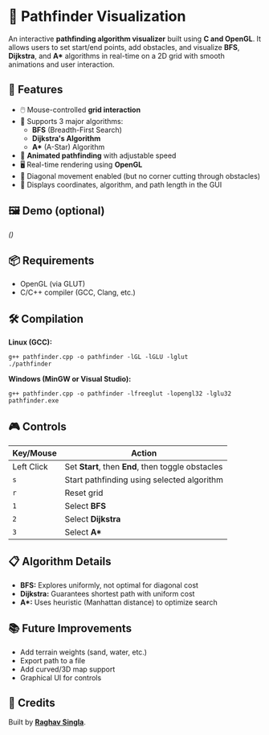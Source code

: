 <!DOCTYPE html>
<html lang="en">
<head>
  <meta charset="UTF-8">
</head>
<body>

  <h1 class="emoji">🧭 Pathfinder Visualization</h1>

  <p>
    An interactive <strong>pathfinding algorithm visualizer</strong> built using <strong>C and OpenGL</strong>. It allows users to set start/end points, add obstacles, and visualize 
    <strong>BFS</strong>, <strong>Dijkstra</strong>, and <strong>A*</strong> algorithms in real-time on a 2D grid with smooth animations and user interaction.
  </p>

  <h2 class="emoji">🚀 Features</h2>
  <ul>
    <li>🖱️ Mouse-controlled <strong>grid interaction</strong></li>
    <li>🧠 Supports 3 major algorithms:
      <ul>
        <li><strong>BFS</strong> (Breadth-First Search)</li>
        <li><strong>Dijkstra's Algorithm</strong></li>
        <li><strong>A*</strong> (A-Star) Algorithm</li>
      </ul>
    </li>
    <li>🔄 <strong>Animated pathfinding</strong> with adjustable speed</li>
    <li>🖥️ Real-time rendering using <strong>OpenGL</strong></li>
    <li>🧱 Diagonal movement enabled (but no corner cutting through obstacles)</li>
    <li>📏 Displays coordinates, algorithm, and path length in the GUI</li>
  </ul>

  <h2 class="emoji">🖼️ Demo (optional)</h2>
  <p><em>()</em></p>

  <h2 class="emoji">📦 Requirements</h2>
  <ul>
    <li>OpenGL (via GLUT)</li>
    <li>C/C++ compiler (GCC, Clang, etc.)</li>
  </ul>

  <h2 class="emoji">🛠️ Compilation</h2>

  <p><strong>Linux (GCC):</strong></p>
  <pre><code>g++ pathfinder.cpp -o pathfinder -lGL -lGLU -lglut
./pathfinder</code></pre>

  <p><strong>Windows (MinGW or Visual Studio):</strong></p>
  <pre><code>g++ pathfinder.cpp -o pathfinder -lfreeglut -lopengl32 -lglu32
pathfinder.exe</code></pre>

  <h2 class="emoji">🎮 Controls</h2>
  <table>
    <thead>
      <tr>
        <th>Key/Mouse</th>
        <th>Action</th>
      </tr>
    </thead>
    <tbody>
      <tr><td>Left Click</td><td>Set <strong>Start</strong>, then <strong>End</strong>, then toggle obstacles</td></tr>
      <tr><td><code>s</code></td><td>Start pathfinding using selected algorithm</td></tr>
      <tr><td><code>r</code></td><td>Reset grid</td></tr>
      <tr><td><code>1</code></td><td>Select <strong>BFS</strong></td></tr>
      <tr><td><code>2</code></td><td>Select <strong>Dijkstra</strong></td></tr>
      <tr><td><code>3</code></td><td>Select <strong>A*</strong></td></tr>
    </tbody>
  </table>

  <h2 class="emoji">📋 Algorithm Details</h2>
  <ul>
    <li><strong>BFS:</strong> Explores uniformly, not optimal for diagonal cost</li>
    <li><strong>Dijkstra:</strong> Guarantees shortest path with uniform cost</li>
    <li><strong>A*:</strong> Uses heuristic (Manhattan distance) to optimize search</li>
  </ul>

  <h2 class="emoji">📚 Future Improvements</h2>
  <ul>
    <li>Add terrain weights (sand, water, etc.)</li>
    <li>Export path to a file</li>
    <li>Add curved/3D map support</li>
    <li>Graphical UI for controls</li>
  </ul>

  <h2 class="emoji">🧠 Credits</h2>
  <p>Built by <strong><a href="https://github.com/raghav-287" target="_blank">Raghav Singla</a></strong>.</p>

</body>
</html>
